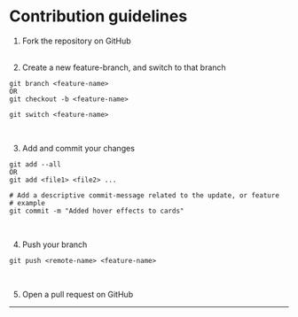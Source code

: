 # Contribution guidelines
1. Fork the repository on GitHub    
&nbsp;

3. Create a new feature-branch, and switch to that branch
```
git branch <feature-name>
OR
git checkout -b <feature-name>
```
```
git switch <feature-name>
```
&nbsp;

3. Add and commit your changes
```
git add --all
OR
git add <file1> <file2> ...
```  
```
# Add a descriptive commit-message related to the update, or feature
# example
git commit -m "Added hover effects to cards"
```
&nbsp;

4. Push your branch
```
git push <remote-name> <feature-name>
```  
&nbsp;

5. Open a pull request on GitHub
---
